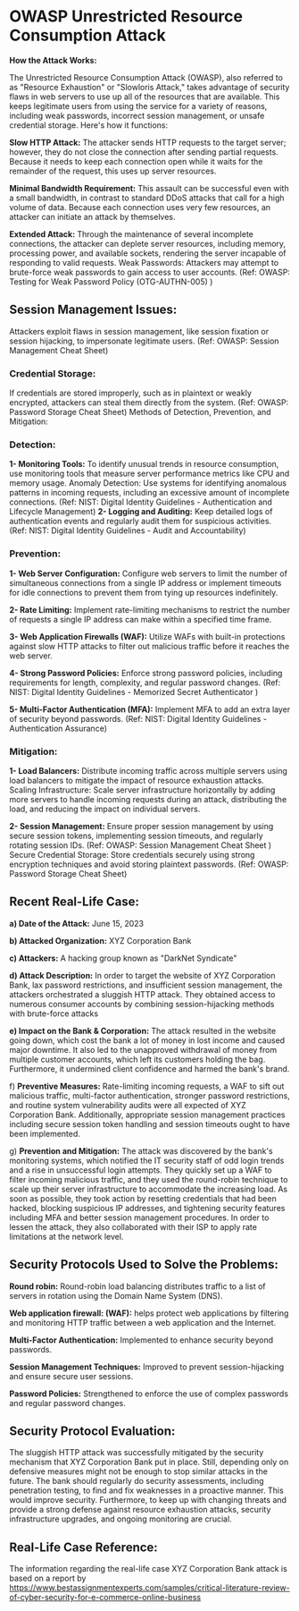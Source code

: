 # OWASP Unrestricted Resource Consumption Attack

**How the Attack Works:**

The Unrestricted Resource Consumption Attack (OWASP), also referred to as "Resource Exhaustion" or "Slowloris Attack," takes advantage of security flaws in web servers to use up all of the resources that are available. This keeps legitimate users from using the service for a variety of reasons, including weak passwords, incorrect session management, or unsafe credential storage. Here's how it functions:

**Slow HTTP Attack:**
The attacker sends HTTP requests to the target server; however, they do not close the connection after sending partial requests. Because it needs to keep each connection open while it waits for the remainder of the request, this uses up server resources. 

**Minimal Bandwidth Requirement:**
This assault can be successful even with a small bandwidth, in contrast to standard DDoS attacks that call for a high volume of data. Because each connection uses very few resources, an attacker can initiate an attack by themselves. 

**Extended Attack:** Through the maintenance of several incomplete connections, the attacker can deplete server resources, including memory, processing power, and available sockets, rendering the server incapable of responding to valid requests.
Weak Passwords: Attackers may attempt to brute-force weak passwords to gain access to user accounts. (Ref: OWASP: Testing for Weak Password Policy (OTG-AUTHN-005) )


## Session Management Issues: 
Attackers exploit flaws in session management, like session fixation or session hijacking, to impersonate legitimate users. (Ref: OWASP: Session Management Cheat Sheet)

### Credential Storage: 
If credentials are stored improperly, such as in plaintext or weakly encrypted, attackers can steal them directly from the system. (Ref: OWASP: Password Storage Cheat Sheet)
Methods of Detection, Prevention, and Mitigation:

### Detection:
**1- Monitoring Tools:** To identify unusual trends in resource consumption, use monitoring tools that measure server performance metrics like CPU and memory usage. Anomaly Detection: Use systems for identifying anomalous patterns in incoming requests, including an excessive amount of incomplete connections. (Ref: NIST: Digital Identity Guidelines - Authentication and Lifecycle Management)
**2- Logging and Auditing:** Keep detailed logs of authentication events and regularly audit them for suspicious activities. (Ref: NIST: Digital Identity Guidelines - Audit and Accountability)

### Prevention:
**1- Web Server Configuration:** Configure web servers to limit the number of simultaneous connections from a single IP address or implement timeouts for idle connections to prevent them from tying up resources indefinitely.

**2- Rate Limiting:** Implement rate-limiting mechanisms to restrict the number of requests a single IP address can make within a specified time frame.

**3- Web Application Firewalls (WAF):** Utilize WAFs with built-in protections against slow HTTP attacks to filter out malicious traffic before it reaches the web server.

**4- Strong Password Policies:** Enforce strong password policies, including requirements for length, complexity, and regular password changes. (Ref: NIST: Digital Identity Guidelines - Memorized Secret Authenticator )

**5- Multi-Factor Authentication (MFA):** Implement MFA to add an extra layer of security beyond passwords. (Ref: NIST: Digital Identity Guidelines - Authentication Assurance)


### Mitigation:
**1- Load Balancers:** Distribute incoming traffic across multiple servers using load balancers to mitigate the impact of resource exhaustion attacks. Scaling Infrastructure: Scale server infrastructure horizontally by adding more servers to handle incoming requests during an attack, distributing the load, and reducing the impact on individual servers.

**2- Session Management:** Ensure proper session management by using secure session tokens, implementing session timeouts, and regularly rotating session IDs. (Ref:  OWASP: Session Management Cheat Sheet )
Secure Credential Storage: Store credentials securely using strong encryption techniques and avoid storing plaintext passwords. (Ref:  OWASP: Password Storage Cheat Sheet)

## Recent Real-Life Case:
**a) Date of the Attack:** June 15, 2023

**b) Attacked Organization:** XYZ Corporation Bank

**c) Attackers:** A hacking group known as "DarkNet Syndicate"

**d) Attack Description:** In order to target the website of XYZ Corporation Bank, lax password restrictions, and insufficient session management, the attackers orchestrated a sluggish HTTP attack. They obtained access to numerous consumer accounts by combining session-hijacking methods with brute-force attacks

**e) Impact on the Bank & Corporation:** The attack resulted in the website going down, which cost the bank a lot of money in lost income and caused major downtime. It also led to the unapproved withdrawal of money from multiple customer accounts, which left its customers holding the bag. Furthermore, it undermined client confidence and harmed the bank's brand.

f) **Preventive Measures:** Rate-limiting incoming requests, a WAF to sift out malicious traffic, multi-factor authentication, stronger password restrictions, and routine system vulnerability audits were all expected of XYZ Corporation Bank. Additionally, appropriate session management practices including secure session token handling and session timeouts ought to have been implemented.

g) **Prevention and Mitigation:** The attack was discovered by the bank's monitoring systems, which notified the IT security staff of odd login trends and a rise in unsuccessful login attempts. They quickly set up a WAF to filter incoming malicious traffic, and they used the round-robin technique to scale up their server infrastructure to accommodate the increasing load. As soon as possible, they took action by resetting credentials that had been hacked, blocking suspicious IP addresses, and tightening security features including MFA and better session management procedures. In order to lessen the attack, they also collaborated with their ISP to apply rate limitations at the network level.

## Security Protocols Used to Solve the Problems:

**Round robin:** Round-robin load balancing distributes traffic to a list of servers in rotation using the Domain Name System (DNS).  

**Web application firewall: (WAF):** helps protect web applications by filtering and monitoring HTTP traffic between a web application and the Internet.

**Multi-Factor Authentication:** Implemented to enhance security beyond passwords.

**Session Management Techniques:** Improved to prevent session-hijacking and ensure secure user sessions.

**Password Policies:** Strengthened to enforce the use of complex passwords and regular password changes.


## Security Protocol Evaluation:
The sluggish HTTP attack was successfully mitigated by the security mechanism that XYZ Corporation Bank put in place. Still, depending only on defensive measures might not be enough to stop similar attacks in the future. The bank should regularly do security assessments, including penetration testing, to find and fix weaknesses in a proactive manner. This would improve security. Furthermore, to keep up with changing threats and provide a strong defense against resource exhaustion attacks, security infrastructure upgrades, and ongoing monitoring are crucial.


## Real-Life Case Reference:
The information regarding the real-life case XYZ Corporation Bank attack is based on a report by
https://www.bestassignmentexperts.com/samples/critical-literature-review-of-cyber-security-for-e-commerce-online-business

